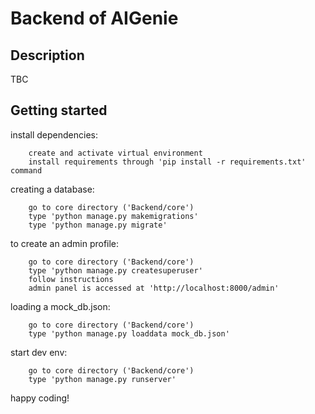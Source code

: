 # Backend of AIGenie

## Description
TBC

## Getting started

install dependencies:
```
    create and activate virtual environment
    install requirements through 'pip install -r requirements.txt' command
```

creating a database:
```
    go to core directory ('Backend/core')
    type 'python manage.py makemigrations'
    type 'python manage.py migrate'
```

to create an admin profile:
```
    go to core directory ('Backend/core')
    type 'python manage.py createsuperuser'
    follow instructions
    admin panel is accessed at 'http://localhost:8000/admin'
```

loading a mock_db.json:
```
    go to core directory ('Backend/core')
    type 'python manage.py loaddata mock_db.json'
```

start dev env:
```
    go to core directory ('Backend/core')
    type 'python manage.py runserver'
```

happy coding!
